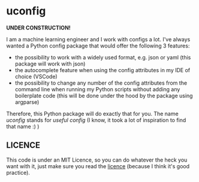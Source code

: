 # uconfig

**UNDER CONSTRUCTION!**

I am a machine learning engineer and I work with configs a lot. I've always wanted a Python config package that would offer the following 3 features:
 * the possibility to work with a widely used format, e.g. json or yaml (this package will work with json)
 * the autocomplete feature when using the config attributes in my IDE of choice (VSCode)
 * the possibility to change any number of the config attributes from the command line when running my Python scripts without adding any boilerplate code (this will be done under the hood by the package using argparse)

 Therefore, this Python package will do exactly that for you. The name *uconfig* stands for *useful config* (I know, it took a lot of inspiration to find that name :) )

## LICENCE

This code is under an MIT Licence, so you can do whatever the heck you want with it, just make sure you read the [licence](LICENSE) (because I think it's good practice).